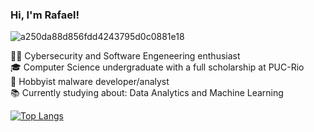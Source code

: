 ### Hi, I'm Rafael!
![a250da88d856fdd4243795d0c0881e18](https://github.com/user-attachments/assets/e5e27d0a-02d0-416f-9c06-9acfe1dd9ef8)


👨‍💻 Cybersecurity and Software Engeneering enthusiast<br/>
🎓 Computer Science undergraduate with a full scholarship at PUC-Rio<br/>
👾 Hobbyist malware developer/analyst<br/>
📚 Currently studying about: Data Analytics and Machine Learning<br/>

[![Top Langs](https://github-readme-stats.vercel.app/api/top-langs/?username=rafael-g-v&theme=tokyonight&show_icons=true&langs_count=2)](https://github.com/anuraghazra/github-readme-stats)
